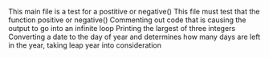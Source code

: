 This main file is a test for a postitive or negative()
This file must test that the function positive or negative()
Commenting out code that is causing the output to go into an infinite loop
Printing the largest of three integers
Converting a date to the day of year and determines how many days are left in the year, taking leap year into consideration
